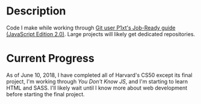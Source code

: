 # Description
Code I make while working through [Git user P1xt's Job-Ready guide (JavaScript Edition 2.0)](https://github.com/P1xt/p1xt-guides/blob/master/job-ready-javascript-edition-2.0.md). Large projects will likely get dedicated repositories.

# Current Progress
As of June 10, 2018, I have completed all of Harvard's CS50 except its final project, I'm working through *You Don't Know JS*, and I'm starting to learn HTML and SASS. I'll likely wait until I know more about web development before starting the final project.